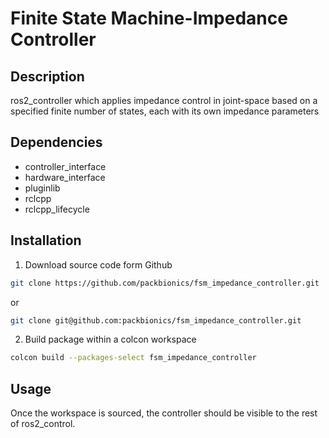 # Finite State Machine-Impedance Controller

## Description

ros2_controller which applies impedance control in joint-space based
on a specified finite number of states, each with its own impedance parameters

## Dependencies

* controller_interface
* hardware_interface
* pluginlib
* rclcpp
* rclcpp_lifecycle

## Installation

1. Download source code form Github
```bash
git clone https://github.com/packbionics/fsm_impedance_controller.git
```

or 

```bash
git clone git@github.com:packbionics/fsm_impedance_controller.git
```

2. Build package within a colcon workspace
```bash
colcon build --packages-select fsm_impedance_controller
```

## Usage

Once the workspace is sourced, the controller should be visible to the rest of ros2_control.